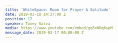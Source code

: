 ```yaml
---
title: 'WhiteSpace: Room for Prayer & Solitude'
date: 2019-03-18 14:37:00 Z
position: 17
speaker: Toney Salva
media: https://www.youtube.com/embed/gq5xNDg6upM
message_date: 2019-03-17 00:00:00 Z
---
```


